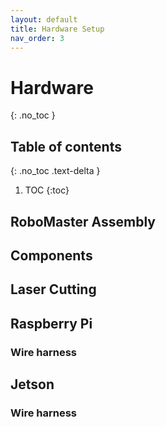 ```yaml
---
layout: default
title: Hardware Setup
nav_order: 3
---
```


# Hardware
{: .no_toc }

## Table of contents
{: .no_toc .text-delta }

1. TOC
{:toc}

## RoboMaster Assembly

## Components

## Laser Cutting

## Raspberry Pi

### Wire harness

## Jetson

### Wire harness

